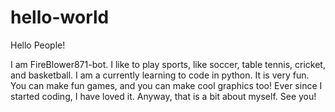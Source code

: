 # hello-world

Hello People!

I am FireBlower871-bot. I like to play sports, like soccer, table tennis, cricket, and basketball. I am a currently learning to code in python. It is very fun. You can make fun games, and you can make cool graphics too! Ever since I started coding, I have loved it. Anyway, that is a bit about myself. See you!
